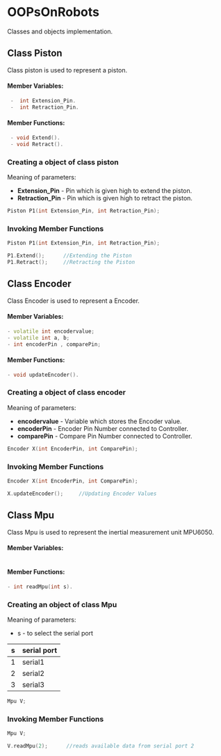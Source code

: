 # OOPsOnRobots
Classes and objects implementation.

## Class Piston
Class piston is used to represent a piston.<br>

#### Member Variables:
```cpp
 -  int Extension_Pin. 
 -  int Retraction_Pin.
 ```

#### Member Functions:
```cpp
 - void Extend().
 - void Retract(). 
 ```

### Creating a object of class piston
Meaning of parameters:
 - **Extension_Pin**    - Pin which is given high to extend the piston.
 - **Retraction_Pin**   - Pin which is given high to retract the piston.

```cpp
Piston P1(int Extension_Pin, int Retraction_Pin);
```

### Invoking Member Functions
```cpp
Piston P1(int Extension_Pin, int Retraction_Pin);

P1.Extend();      //Extending the Piston
P1.Retract();     //Retracting the Piston

```

## Class Encoder
Class Encoder is used to represent a Encoder.<br>

#### Member Variables:
```cpp
- volatile int encodervalue;
- volatile int a, b;
- int encoderPin , comparePin; 
 ```

 #### Member Functions:
```cpp
- void updateEncoder().
 ```
 ### Creating a object of class encoder
 Meaning of parameters:
 - **encodervalue**  - Variable which stores the Encoder value.
 - **encoderPin** - Encoder Pin Number connected to Controller.
 - **comparePin** - Compare Pin Number connected to Controller.

 ```cpp
Encoder X(int EncoderPin, int ComparePin);
```

### Invoking Member Functions
```cpp
Encoder X(int EncoderPin, int ComparePin);

X.updateEncoder();     //Updating Encoder Values

```

## Class Mpu
Class Mpu is used to represent the inertial measurement unit MPU6050.<br>

#### Member Variables:
```cpp
```

#### Member Functions:
```cpp
- int readMpu(int s).
```
### Creating an object of class Mpu
Meaning of parameters:
* s - to select the serial port <br>

| s  | serial port |
|--- |-------------| 
| 1  | serial1     | 
| 2  | serial2     |
| 3  | serial3     |

```cpp 
Mpu V;
```
### Invoking Member Functions
```cpp
Mpu V;

V.readMpu(2);      //reads available data from serial port 2
```


